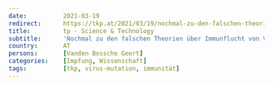 ```yaml
---
date:          2021-03-19
redirect:      https://tkp.at/2021/03/19/nochmal-zu-den-falschen-theorien-ueber-immunflucht-von-vanden-bossche/
title:         tp - Science & Technology
subtitle:      'Nochmal zu den falschen Theorien über Immunflucht von Vanden Bossche'
country:       AT
persons:       [Vanden Bossche Geert]
categories:    [Impfung, Wissenschaft]
tags:          [tkp, virus-mutation, immunität]
---
```

